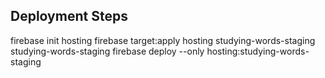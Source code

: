 ## Deployment Steps

firebase init hosting
firebase target:apply hosting studying-words-staging studying-words-staging
firebase deploy --only hosting:studying-words-staging